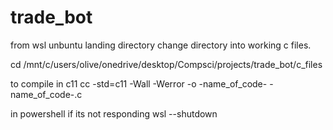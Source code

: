 # trade_bot

from wsl unbuntu landing directory change directory into working c files.

cd /mnt/c/users/olive/onedrive/desktop/Compsci/projects/trade_bot/c_files

to compile in c11
cc -std=c11 -Wall -Werror -o -name_of_code- -name_of_code-.c

in powershell if its not responding
wsl --shutdown
